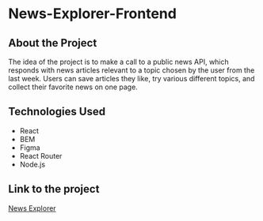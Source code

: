 # News-Explorer-Frontend

## About the Project

The idea of the project is to make a call to a public news API, which responds with news articles relevant to a topic chosen by the user from the last week. Users can save articles they like, try various different topics, and collect their favorite news on one page.

## Technologies Used

- React
- BEM
- Figma
- React Router
- Node.js

## Link to the project

[News Explorer](https://kebede01.github.io/final-project-news-explorer/)


